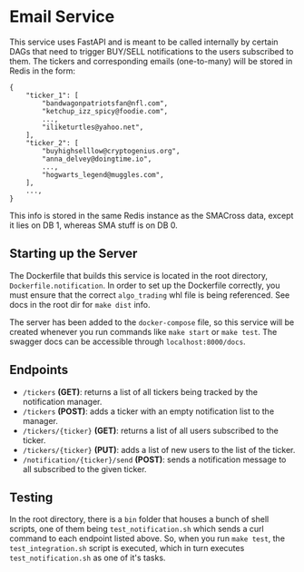# Email Service

This service uses FastAPI and is meant to be called internally by certain DAGs that need to trigger BUY/SELL notifications to the users subscribed to them. The tickers and corresponding emails (one-to-many) will be stored in Redis in the form:

```
{
    "ticker_1": [
        "bandwagonpatriotsfan@nfl.com",
        "ketchup_izz_spicy@foodie.com",
        ...,
        "iliketurtles@yahoo.net",
    ],
    "ticker_2": [
        "buyhighselllow@cryptogenius.org",
        "anna_delvey@doingtime.io",
        ...,
        "hogwarts_legend@muggles.com",
    ],
    ...,
}
```

This info is stored in the same Redis instance as the SMACross data, except it lies on DB 1, whereas SMA stuff is on DB 0.

## Starting up the Server

The Dockerfile that builds this service is located in the root directory, `Dockerfile.notification`. In order to set up the Dockerfile correctly, you must ensure that the correct `algo_trading` whl file is being referenced. See docs in the root dir for `make dist` info.

The server has been added to the `docker-compose` file, so this service will be created whenever you run commands like `make start` or `make test`. The swagger docs can be accessible through `localhost:8000/docs`.

## Endpoints

- `/tickers` **(GET)**: returns a list of all tickers being tracked by the notification manager.
- `/tickers` **(POST)**: adds a ticker with an empty notification list to the manager.
- `/tickers/{ticker}` **(GET)**: returns a list of all users subscribed to the ticker.
- `/tickers/{ticker}` **(PUT)**: adds a list of new users to the list of the ticker.
- `/notification/{ticker}/send` **(POST)**: sends a notification message to all subscribed to the given ticker.

## Testing

In the root directory, there is a `bin` folder that houses a bunch of shell scripts, one of them being `test_notification.sh` which sends a curl command to each endpoint listed above. So, when you run `make test`, the `test_integration.sh` script is executed, which in turn executes `test_notification.sh` as one of it's tasks.
